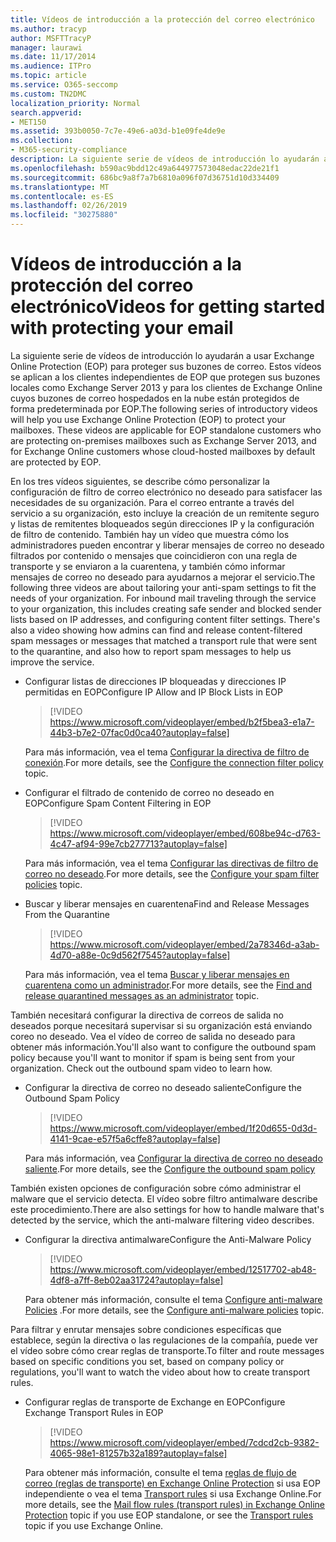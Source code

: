 ```yaml
---
title: Vídeos de introducción a la protección del correo electrónico
ms.author: tracyp
author: MSFTTracyP
manager: laurawi
ms.date: 11/17/2014
ms.audience: ITPro
ms.topic: article
ms.service: O365-seccomp
ms.custom: TN2DMC
localization_priority: Normal
search.appverid:
- MET150
ms.assetid: 393b0050-7c7e-49e6-a03d-b1e09fe4de9e
ms.collection:
- M365-security-compliance
description: La siguiente serie de vídeos de introducción lo ayudarán a usar Exchange Online Protection (EOP) para proteger sus buzones de correo. Estos vídeos se aplican a los clientes independientes de EOP que protegen sus buzones locales como Exchange Server 2013 y para los clientes de Exchange Online cuyos buzones de correo hospedados en la nube están protegidos de forma predeterminada por EOP.
ms.openlocfilehash: b590ac9bdd12c49a644977573048edac22de21f1
ms.sourcegitcommit: 686bc9a8f7a7b6810a096f07d36751d10d334409
ms.translationtype: MT
ms.contentlocale: es-ES
ms.lasthandoff: 02/26/2019
ms.locfileid: "30275880"
---
```

# <a name="videos-for-getting-started-with-protecting-your-email"></a><span data-ttu-id="b4835-104">Vídeos de introducción a la protección del correo electrónico</span><span class="sxs-lookup"><span data-stu-id="b4835-104">Videos for getting started with protecting your email</span></span>

<span data-ttu-id="b4835-p102">La siguiente serie de vídeos de introducción lo ayudarán a usar Exchange Online Protection (EOP) para proteger sus buzones de correo. Estos vídeos se aplican a los clientes independientes de EOP que protegen sus buzones locales como Exchange Server 2013 y para los clientes de Exchange Online cuyos buzones de correo hospedados en la nube están protegidos de forma predeterminada por EOP.</span><span class="sxs-lookup"><span data-stu-id="b4835-p102">The following series of introductory videos will help you use Exchange Online Protection (EOP) to protect your mailboxes. These videos are applicable for EOP standalone customers who are protecting on-premises mailboxes such as Exchange Server 2013, and for Exchange Online customers whose cloud-hosted mailboxes by default are protected by EOP.</span></span> 
  
<span data-ttu-id="b4835-p103">En los tres vídeos siguientes, se describe cómo personalizar la configuración de filtro de correo electrónico no deseado para satisfacer las necesidades de su organización. Para el correo entrante a través del servicio a su organización, esto incluye la creación de un remitente seguro y listas de remitentes bloqueados según direcciones IP y la configuración de filtro de contenido. También hay un vídeo que muestra cómo los administradores pueden encontrar y liberar mensajes de correo no deseado filtrados por contenido o mensajes que coincidieron con una regla de transporte y se enviaron a la cuarentena, y también cómo informar mensajes de correo no deseado para ayudarnos a mejorar el servicio.</span><span class="sxs-lookup"><span data-stu-id="b4835-p103">The following three videos are about tailoring your anti-spam settings to fit the needs of your organization. For inbound mail traveling through the service to your organization, this includes creating safe sender and blocked sender lists based on IP addresses, and configuring content filter settings. There's also a video showing how admins can find and release content-filtered spam messages or messages that matched a transport rule that were sent to the quarantine, and also how to report spam messages to help us improve the service.</span></span>
  
- <span data-ttu-id="b4835-110">Configurar listas de direcciones IP bloqueadas y direcciones IP permitidas en EOP</span><span class="sxs-lookup"><span data-stu-id="b4835-110">Configure IP Allow and IP Block Lists in EOP</span></span>
    > [!VIDEO https://www.microsoft.com/videoplayer/embed/b2f5bea3-e1a7-44b3-b7e2-07fac0d0ca40?autoplay=false]
  
    <span data-ttu-id="b4835-111">Para más información, vea el tema [Configurar la directiva de filtro de conexión](configure-the-connection-filter-policy.md).</span><span class="sxs-lookup"><span data-stu-id="b4835-111">For more details, see the [Configure the connection filter policy](configure-the-connection-filter-policy.md) topic.</span></span> 
    
- <span data-ttu-id="b4835-112">Configurar el filtrado de contenido de correo no deseado en EOP</span><span class="sxs-lookup"><span data-stu-id="b4835-112">Configure Spam Content Filtering in EOP</span></span>
    > [!VIDEO https://www.microsoft.com/videoplayer/embed/608be94c-d763-4c47-af94-99e7cb277713?autoplay=false]
  
    <span data-ttu-id="b4835-113">Para más información, vea el tema [Configurar las directivas de filtro de correo no deseado](configure-your-spam-filter-policies.md).</span><span class="sxs-lookup"><span data-stu-id="b4835-113">For more details, see the [Configure your spam filter policies](configure-your-spam-filter-policies.md) topic.</span></span> 
    
- <span data-ttu-id="b4835-114">Buscar y liberar mensajes en cuarentena</span><span class="sxs-lookup"><span data-stu-id="b4835-114">Find and Release Messages From the Quarantine</span></span>
    > [!VIDEO https://www.microsoft.com/videoplayer/embed/2a78346d-a3ab-4d70-a88e-0c9d562f7545?autoplay=false]
  
    <span data-ttu-id="b4835-115">Para más información, vea el tema [Buscar y liberar mensajes en cuarentena como un administrador](find-and-release-quarantined-messages-as-an-administrator.md).</span><span class="sxs-lookup"><span data-stu-id="b4835-115">For more details, see the [Find and release quarantined messages as an administrator](find-and-release-quarantined-messages-as-an-administrator.md) topic.</span></span> 
    
<span data-ttu-id="b4835-p104">También necesitará configurar la directiva de correos de salida no deseados porque necesitará supervisar si su organización está enviando coreo no deseado. Vea el vídeo de correo de salida no deseado para obtener más información.</span><span class="sxs-lookup"><span data-stu-id="b4835-p104">You'll also want to configure the outbound spam policy because you'll want to monitor if spam is being sent from your organization. Check out the outbound spam video to learn how.</span></span>
  
- <span data-ttu-id="b4835-118">Configurar la directiva de correo no deseado saliente</span><span class="sxs-lookup"><span data-stu-id="b4835-118">Configure the Outbound Spam Policy</span></span>
    > [!VIDEO https://www.microsoft.com/videoplayer/embed/1f20d655-0d3d-4141-9cae-e57f5a6cffe8?autoplay=false]
  
    <span data-ttu-id="b4835-119">Para más información, vea [Configurar la directiva de correo no deseado saliente](configure-the-outbound-spam-policy.md).</span><span class="sxs-lookup"><span data-stu-id="b4835-119">For more details, see the [Configure the outbound spam policy](configure-the-outbound-spam-policy.md)</span></span>
    
<span data-ttu-id="b4835-120">También existen opciones de configuración sobre cómo administrar el malware que el servicio detecta. El vídeo sobre filtro antimalware describe este procedimiento.</span><span class="sxs-lookup"><span data-stu-id="b4835-120">There are also settings for how to handle malware that's detected by the service, which the anti-malware filtering video describes.</span></span>
  
- <span data-ttu-id="b4835-121">Configurar la directiva antimalware</span><span class="sxs-lookup"><span data-stu-id="b4835-121">Configure the Anti-Malware Policy</span></span>
    > [!VIDEO https://www.microsoft.com/videoplayer/embed/12517702-ab48-4df8-a7ff-8eb02aa31724?autoplay=false]
  
    <span data-ttu-id="b4835-122">Para obtener más información, consulte el tema [Configure anti-malware Policies](configure-anti-malware-policies.md) .</span><span class="sxs-lookup"><span data-stu-id="b4835-122">For more details, see the [Configure anti-malware policies](configure-anti-malware-policies.md) topic.</span></span> 
    
<span data-ttu-id="b4835-123">Para filtrar y enrutar mensajes sobre condiciones específicas que establece, según la directiva o las regulaciones de la compañía, puede ver el vídeo sobre cómo crear reglas de transporte.</span><span class="sxs-lookup"><span data-stu-id="b4835-123">To filter and route messages based on specific conditions you set, based on company policy or regulations, you'll want to watch the video about how to create transport rules.</span></span>
  
- <span data-ttu-id="b4835-124">Configurar reglas de transporte de Exchange en EOP</span><span class="sxs-lookup"><span data-stu-id="b4835-124">Configure Exchange Transport Rules in EOP</span></span>
    > [!VIDEO https://www.microsoft.com/videoplayer/embed/7cdcd2cb-9382-4065-98e1-81257b32a189?autoplay=false]
  
    <span data-ttu-id="b4835-125">Para obtener más información, consulte el tema [reglas de flujo de correo (reglas de transporte) en Exchange Online Protection](eop/mail-flow-rules-transport-rules-0.md) si usa EOP independiente o vea el tema [Transport rules](http://technet.microsoft.com/library/743bd525-0ca2-426d-b76c-b4a052bc8886.aspx) si usa Exchange Online.</span><span class="sxs-lookup"><span data-stu-id="b4835-125">For more details, see the [Mail flow rules (transport rules) in Exchange Online Protection](eop/mail-flow-rules-transport-rules-0.md) topic if you use EOP standalone, or see the [Transport rules](http://technet.microsoft.com/library/743bd525-0ca2-426d-b76c-b4a052bc8886.aspx) topic if you use Exchange Online.</span></span> 
    

